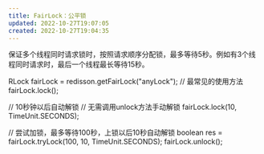 ```yaml
---
title: FairLock：公平锁
updated: 2022-10-27T19:07:05
created: 2022-10-27T19:04:35
---
```


保证多个线程同时请求锁时，按照请求顺序分配锁，最多等待5秒。例如有3个线程同时请求时，最后一个线程最长等待15秒。

RLock fairLock = redisson.getFairLock("anyLock");
// 最常见的使用方法
fairLock.lock();

// 10秒钟以后自动解锁
// 无需调用unlock方法手动解锁
fairLock.lock(10, TimeUnit.SECONDS);

// 尝试加锁，最多等待100秒，上锁以后10秒自动解锁
boolean res = fairLock.tryLock(100, 10, TimeUnit.SECONDS);
fairLock.unlock();
